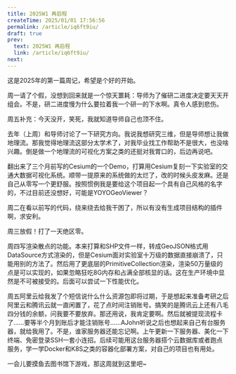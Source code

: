 ```yaml
---
title: 2025W1 再启程
createTime: 2025/01/01 17:56:56
permalink: /article/iq6ft9iu/
draft: true
prev: 
  text: 2025W1 再启程
  link: /article/iq6ft9iu/
next:
---
```

这是2025年的第一篇周记，希望是个好的开始。

周一请了个假，没想到回来就是一个惊天噩耗：导师为了催研二进度决定要天天开组会。不是，研二进度慢为什么要拉着我一个研一的下水啊。真令人感到悲伤。

周五补充：今天没开，笑死，我就知道导师自己也顶不住。

去年（上周）和导师讨论了一下研究方向。我说我想研究三维，但是导师想让我做地理流。那我觉得地理流这部分太学术了，对我毕业找工作帮助不是很大，也没啥兴趣。倒是做一个地理流的可视化方案之类的还挺对我胃口的，后边再说吧。

翻出来了三个月前写的Cesium的一个Demo，打算用Cesium复刻一下实验室的交通大数据可视化系统。顺带一提原来的系统做的太烂了，改的时候头皮发麻。还是自己从零写一个更舒服。按照惯例我是要给这个项目起一个具有自己风格的名字的，不过目前还没想好，可能是YOYOGeoViewer？

周二在看以前写的代码，绕来绕去给我干困了，所以有没有生成项目结构的插件啊，求安利。

周三放假！打了一天绝区零。

周四写渲染散点的功能。本来打算和SHP文件一样，转成GeoJSON格式用DataSource方式渲染的，但是Cesium面对实验室十万级的数据直接崩溃了，只能用别的方法了。然后用了更底层的PrimitiveCollection渲染，渲染50万量级的点是可以实现的，如果忽略狂吃8G内存和占满全部核显的话。这在生产环境中显然是不可被接受的。后面可以尝试一下性能优化。

周五阿里云给我发了个短信说什么什么资源包即将过期，于是想起来准备考研之后阿里云和腾讯云就一直闲置了，花了点时间注销账号。搞笑的是腾讯云上还有八毛四分钱的余额，问我要不要放弃。那还用说，我肯定要啊。然后就被提现流程卡了……要等半个月到账后才能注销账号……AJohn听说之后也想起来自己有台服务器，就给我用了。不是，谁家服务器还能忘记啊。上午更新一下服务器、美化一下终端、免密登录SSH一套小连招。后续可能用这台服务器搭个云数据库或者跑点服务，学一学Docker和K8S之类的容器化部署方案，对自己的项目也有用处。

一会儿要摸鱼去图书馆下游戏，那这周就到这里吧~